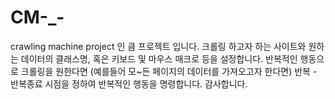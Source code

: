 # CM-_-
crawling machine project 인 큼 프로젝트 입니다.
크롤링 하고자 하는 사이트와 원하는 데이터의 클래스명, 혹은 키보드 및 마우스 매크로 등을 설정합니다.
반복적인 행동으로 크롤링을 원한다면 (예를들어 모~든 페이지의 데이터를 가져오고자 한다면) 반복 - 반복종료 시점을 정하여
반복적인 행동을 명령합니다.
감사합니다.
